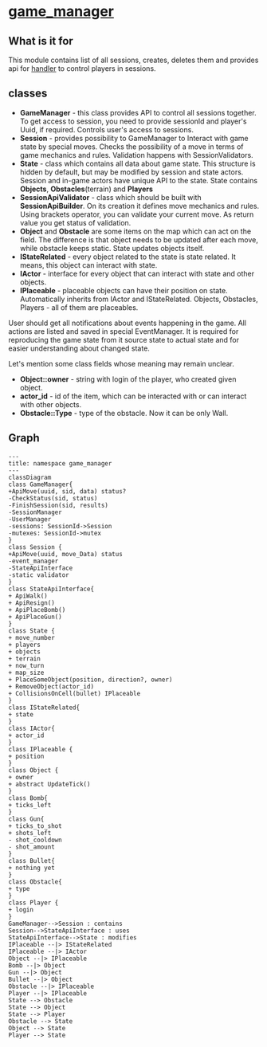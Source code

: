# [game_manager](https://github.com/LeeDoor/hex_chess_backend/tree/main/src/game_manager)
## What is it for
This module contains list of all sessions, creates, deletes them and provides api for [handler](http_handler) to control players in sessions.
##  classes
* **GameManager** - this class provides API to control all sessions together. To get access to session, you need to provide sessionId and player's Uuid, if required. Controls user's access to sessions.
* **Session** - provides possibility to GameManager to Interact with game state by special moves. Сhecks the possibility of a move in terms of game mechanics and rules. Validation happens with SessionValidators. 
* **State** - class which contains all data about game state. This structure is hidden by default, but may be modified by session and state actors. Session and in-game actors have unique API to the state. State contains **Objects**, **Obstacles**(terrain) and **Players**
* **SessionApiValidator** - class which should be built with **SessionApiBuilder**. On its creation it defines move mechanics and rules. Using brackets operator, you can validate your current move. As return value you get status of validation. 
* **Object** and **Obstacle** are some items on the map which can act on the field. The difference is that object needs to be updated after each move, while obstacle keeps static. State updates objects itself.
* **IStateRelated** - every object related to the state is state related. It means, this object can interact with state.
*  **IActor** - interface for every object that can interact with state and other objects.
* **IPlaceable** - placeable objects can have their position on state. Automatically inherits from IActor and IStateRelated. Objects, Obstacles, Players - all of them are placeables.

User should get all notifications about events happening in the game. All actions are listed and saved in special EventManager. It is required for reproducing the game state from it source state to actual state and for easier understanding about changed state.

Let's mention some class fields whose meaning may remain unclear.
* **Object::owner** - string with login of the player, who created given object.
* **actor_id** - id of the item, which can be interacted with or can interact with other objects.
* **Obstacle::Type** - type of the obstacle. Now it can be only Wall.

## Graph
```mermaid
---
title: namespace game_manager
---
classDiagram
class GameManager{
+ApiMove(uuid, sid, data) status?
-CheckStatus(sid, status)
-FinishSession(sid, results)
-SessionManager
-UserManager
-sessions: SessionId->Session
-mutexes: SessionId->mutex
}
class Session {
+ApiMove(uuid, move_Data) status
-event_manager
-StateApiInterface
-static validator
}
class StateApiInterface{
+ ApiWalk()
+ ApiResign()
+ ApiPlaceBomb()
+ ApiPlaceGun()
}
class State {
+ move_number
+ players
+ objects
+ terrain
+ now_turn
+ map_size
+ PlaceSomeObject(position, direction?, owner)
+ RemoveObject(actor_id)
+ CollisionsOnCell(bullet) IPlaceable
}
class IStateRelated{
+ state
}
class IActor{
+ actor_id
}
class IPlaceable {
+ position
}
class Object {
+ owner
+ abstract UpdateTick()
}
class Bomb{
+ ticks_left
}
class Gun{
+ ticks_to_shot
+ shots_left
- shot_cooldown
- shot_amount
}
class Bullet{
+ nothing yet
}
class Obstacle{
+ type
}
class Player {
+ login
}
GameManager-->Session : contains
Session-->StateApiInterface : uses
StateApiInterface-->State : modifies
IPlaceable --|> IStateRelated
IPlaceable --|> IActor
Object --|> IPlaceable
Bomb --|> Object
Gun --|> Object
Bullet --|> Object
Obstacle --|> IPlaceable
Player --|> IPlaceable
State --> Obstacle
State --> Object
State --> Player
Obstacle --> State
Object --> State
Player --> State
```
